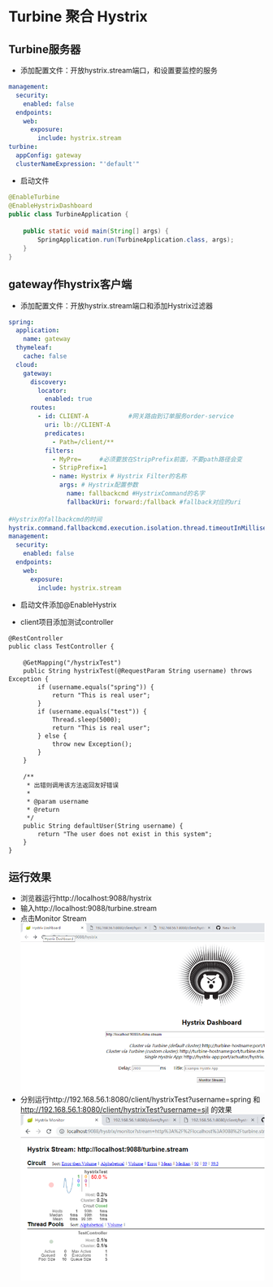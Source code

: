 # Turbine 聚合 Hystrix
## Turbine服务器
- 添加配置文件：开放hystrix.stream端口，和设置要监控的服务
``` yml
management:
  security:
    enabled: false
  endpoints:
    web:
      exposure:
        include: hystrix.stream
turbine:
  appConfig: gateway
  clusterNameExpression: "'default'"
```
- 启动文件
``` java
@EnableTurbine
@EnableHystrixDashboard
public class TurbineApplication {

    public static void main(String[] args) {
        SpringApplication.run(TurbineApplication.class, args);
    }
}
```


## gateway作hystrix客户端
- 添加配置文件：开放hystrix.stream端口和添加Hystrix过滤器
``` yml
spring:
  application:
    name: gateway
  thymeleaf:
    cache: false
  cloud:
    gateway:
      discovery:
        locator:
          enabled: true
      routes:
        - id: CLIENT-A           #网关路由到订单服务order-service
          uri: lb://CLIENT-A
          predicates:
            - Path=/client/**
          filters:
            - MyPre=     #必须要放在StripPrefix前面，不要path路径会变
            - StripPrefix=1
            - name: Hystrix # Hystrix Filter的名称
              args: # Hystrix配置参数
                name: fallbackcmd #HystrixCommand的名字
                fallbackUri: forward:/fallback #fallback对应的uri
                
#Hystrix的fallbackcmd的时间                
hystrix.command.fallbackcmd.execution.isolation.thread.timeoutInMilliseconds: 6000
management:
  security:
    enabled: false
  endpoints:
    web:
      exposure:
        include: hystrix.stream
```
- 启动文件添加@EnableHystrix

- client项目添加测试controller
```
@RestController
public class TestController {
    
    @GetMapping("/hystrixTest")
    public String hystrixTest(@RequestParam String username) throws Exception {
        if (username.equals("spring")) {
            return "This is real user";
        }
        if (username.equals("test")) {
            Thread.sleep(5000);
            return "This is real user";
        } else {
            throw new Exception();
        }
    }

    /**
     * 出错则调用该方法返回友好错误
     *
     * @param username
     * @return
     */
    public String defaultUser(String username) {
        return "The user does not exist in this system";
    }
}
```


## 运行效果
- 浏览器运行http://localhost:9088/hystrix
- 输入http://localhost:9088/turbine.stream
- 点击Monitor Stream
![1551924636812](https://github.com/aokinba/sjloauth2/blob/master/img-folder/QQ%E6%88%AA%E5%9B%BE20190307160241.png)
- 分别运行http://192.168.56.1:8080/client/hystrixTest?username=spring  和 http://192.168.56.1:8080/client/hystrixTest?username=sjl  的效果
![1551924636812](https://github.com/aokinba/sjloauth2/blob/master/img-folder/QQ%E6%88%AA%E5%9B%BE20190307160632.png)

